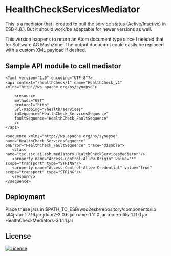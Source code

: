 # HealthCheckServicesMediator
This is a mediator that I created to pull the service status (Active/Inactive) in ESB 4.8.1. But it should work/be adaptable for newer versions as well.

This version happens to return an Atom document type since I needed that for Software AG MashZone. The output docuemnt could easily be replaced with a custom XML payload if desired.


## Sample API module to call mediator
```
<?xml version="1.0" encoding="UTF-8"?>
<api context="/healthCheck/1" name="HealthCheck_v1" xmlns="http://ws.apache.org/ns/synapse">
   	
  	<resource 
  	methods="GET" 
  	protocol="http" 
  	url-mapping="/health/services"
  	inSequence="HealthCheck_ServicesSequence"
  	faultSequence="HealthCheck_FaultSequence"
  	/>
</api>

<sequence xmlns="http://ws.apache.org/ns/synapse" name="HealthCheck_ServicesSequence" onError="HealthCheck_FaultSequence" trace="disable">
   <class name="tsc.ssc.ai.esb.mediators.HealthCheckServicesMediator"/>
   <property name="Access-Control-Allow-Origin" value="*" scope="transport" type="STRING"/>
   <property name="Access-Control-Allow-Credential" value="true" scope="transport" type="STRING"/> 
   <respond/>
</sequence>
```

## Deployment
Place these jars in $PATH_TO_ESB/wso2esb/repository/components/lib
  slf4j-api-1.7.16.jar
  jdom2-2.0.6.jar
  rome-1.11.0.jar
  rome-utils-1.11.0.jar
  HealthCheckMediators-3.1.1.1.jar
 

## License
[![License](http://img.shields.io/:license-apache2-blue.svg?style=flat-square)](https://www.apache.org/licenses/LICENSE-2.0) 
